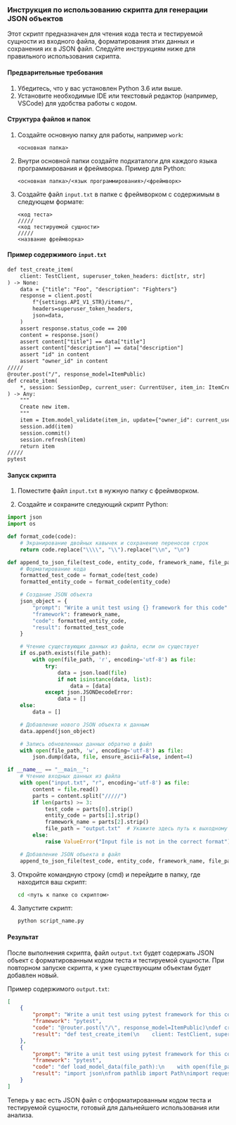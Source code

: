 ### Инструкция по использованию скрипта для генерации JSON объектов

Этот скрипт предназначен для чтения кода теста и тестируемой сущности из входного файла, форматирования этих данных и сохранения их в JSON файл. Следуйте инструкциям ниже для правильного использования скрипта.

#### Предварительные требования

1. Убедитесь, что у вас установлен Python 3.6 или выше.
2. Установите необходимые IDE или текстовый редактор (например, VSCode) для удобства работы с кодом.

#### Структура файлов и папок

1. Создайте основную папку для работы, например `work`:
   ```
   <основная папка>
   ```

2. Внутри основной папки создайте подкаталоги для каждого языка программирования и фреймворка. Пример для Python:
   ```
   <основная папка>/<язык программирования>/<фреймворк>
   ```

3. Создайте файл `input.txt` в папке с фреймворком с содержимым в следующем формате:
   ```
   <код теста>
   /////
   <код тестируемой сущности>
   /////
   <название фреймворка>
   ```

#### Пример содержимого `input.txt`

```txt
def test_create_item(
    client: TestClient, superuser_token_headers: dict[str, str]
) -> None:
    data = {"title": "Foo", "description": "Fighters"}
    response = client.post(
        f"{settings.API_V1_STR}/items/",
        headers=superuser_token_headers,
        json=data,
    )
    assert response.status_code == 200
    content = response.json()
    assert content["title"] == data["title"]
    assert content["description"] == data["description"]
    assert "id" in content
    assert "owner_id" in content
/////
@router.post("/", response_model=ItemPublic)
def create_item(
    *, session: SessionDep, current_user: CurrentUser, item_in: ItemCreate
) -> Any:
    """
    Create new item.
    """
    item = Item.model_validate(item_in, update={"owner_id": current_user.id})
    session.add(item)
    session.commit()
    session.refresh(item)
    return item
/////
pytest
```

#### Запуск скрипта

1. Поместите файл `input.txt` в нужную папку с фреймворком.

2. Создайте и сохраните следующий скрипт Python:

```python
import json
import os

def format_code(code):
    # Экранирование двойных кавычек и сохранение переносов строк
    return code.replace("\\\\", "\\").replace("\\n", "\n")

def append_to_json_file(test_code, entity_code, framework_name, file_path):
    # Форматирование кода
    formatted_test_code = format_code(test_code)
    formatted_entity_code = format_code(entity_code)

    # Создание JSON объекта
    json_object = {
        "prompt": "Write a unit test using {} framework for this code".format(framework_name),
        "framework": framework_name,
        "code": formatted_entity_code,
        "result": formatted_test_code
    }

    # Чтение существующих данных из файла, если он существует
    if os.path.exists(file_path):
        with open(file_path, 'r', encoding='utf-8') as file:
            try:
                data = json.load(file)
                if not isinstance(data, list):
                    data = [data]
            except json.JSONDecodeError:
                data = []
    else:
        data = []

    # Добавление нового JSON объекта к данным
    data.append(json_object)

    # Запись обновленных данных обратно в файл
    with open(file_path, 'w', encoding='utf-8') as file:
        json.dump(data, file, ensure_ascii=False, indent=4)

if __name__ == "__main__":
    # Чтение входных данных из файла
    with open("input.txt", "r", encoding='utf-8') as file:
        content = file.read()
        parts = content.split("/////")
        if len(parts) >= 3:
            test_code = parts[0].strip()
            entity_code = parts[1].strip()
            framework_name = parts[2].strip()
            file_path = "output.txt"  # Укажите здесь путь к выходному файлу
        else:
            raise ValueError("Input file is not in the correct format")

    # Добавление JSON объекта в файл
    append_to_json_file(test_code, entity_code, framework_name, file_path)
```

3. Откройте командную строку (cmd) и перейдите в папку, где находится ваш скрипт:
   ```sh
   cd <путь к папке со скриптом>
   ```

4. Запустите скрипт:
   ```sh
   python script_name.py
   ```

#### Результат

После выполнения скрипта, файл `output.txt` будет содержать JSON объект с форматированным кодом теста и тестируемой сущности. При повторном запуске скрипта, к уже существующим объектам будет добавлен новый.

Пример содержимого `output.txt`:

```json
[
    {
        "prompt": "Write a unit test using pytest framework for this code",
        "framework": "pytest",
        "code": "@router.post(\"/\", response_model=ItemPublic)\ndef create_item(\n    *, session: SessionDep, current_user: CurrentUser, item_in: ItemCreate\n) -> Any:\n    \"\"\"\n    Create new item.\n    \"\"\"\n    item = Item.model_validate(item_in, update={\"owner_id\": current_user.id})\n    session.add(item)\n    session.commit()\n    session.refresh(item)\n    return item",
        "result": "def test_create_item(\n    client: TestClient, superuser_token_headers: dict[str, str]\n) -> None:\n    data = {\"title\": \"Foo\", \"description\": \"Fighters\"}\n    response = client.post(\n        f\"{settings.API_V1_STR}/items/\",\n        headers=superuser_token_headers,\n        json=data,\n    )\n    assert response.status_code == 200\n    content = response.json()\n    assert content[\"title\"] == data[\"title\"]\n    assert content[\"description\"] == data[\"description\"]\n    assert \"id\" in content\n    assert \"owner_id\" in content"
    },
    {
        "prompt": "Write a unit test using pytest framework for this code",
        "framework": "pytest",
        "code": "def load_model_data(file_path):\n    with open(file_path, \"r\") as models_file:\n        return json.load(models_file)\n\n\ndef flatten_model_data(families):\n    for family in families:\n        for model in family[\"models\"]:\n            for file in model[\"files\"]:\n                yield model[\"repo\"], file[\"filename\"]\n\n\ndef check_model_availability(repo, filename):\n    url = hf_hub_url(repo, filename, repo_type=\"model\", revision=\"main\")\n    response = requests.head(url)\n    if response.ok:\n        return True\n    else:\n        return False",
        "result": "import json\nfrom pathlib import Path\nimport requests\nfrom huggingface_hub import hf_hub_url\nimport pytest\n\ntest_dir = Path(__file__).parent\nmodel_data = load_model_data(test_dir.parent / \"src/serge/data/models.json\")\nchecks = list(flatten_model_data(model_data))\n\n\n@pytest.mark.parametrize(\"repo,filename\", checks)\ndef test_model_available(repo, filename):\n    assert check_model_availability(repo, filename), f\"Model {repo}/{filename} not available\""
    }
]
```

Теперь у вас есть JSON файл с отформатированным кодом теста и тестируемой сущности, готовый для дальнейшего использования или анализа.
